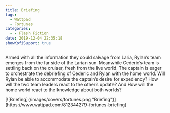 ```yaml
---
title: Briefing
tags:
  - Wattpad
  - Fortunes
categories:
  - - Flash Fiction
date: 2019-12-04 22:35:18
showKofiSuport: true
---
```


Armed with all the information they could salvage from Laria, Rylan’s team emerges from the far side of the Larian sun. Meanwhile Cederic’s team is settling back on the cruiser, fresh from the live world. The captain is eager to orchestrate the debriefing of Cederic and Rylan with the home world. Will Rylan be able to accommodate the captain’s desire for expediency?<!-- more --> How will the two team leaders react to the other’s update? And How will the home world react to the knowledge about both worlds?

<div class="center">[![Briefing](/images/covers/fortunes.png "Briefing")](https://www.wattpad.com/812344279-fortunes-briefing)</div>